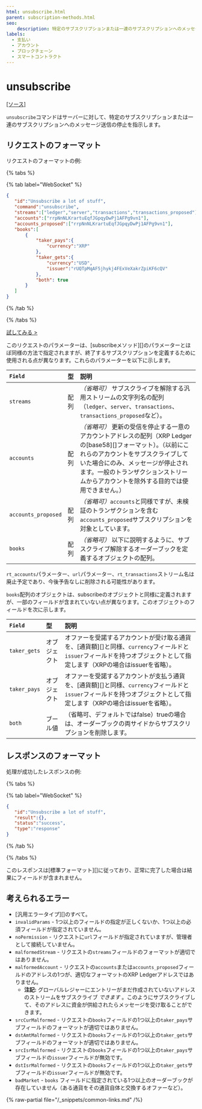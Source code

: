 ```yaml
---
html: unsubscribe.html
parent: subscription-methods.html
seo:
    description: 特定のサブスクリプションまたは一連のサブスクリプションへのメッセージ送信の停止を指示します。
labels:
  - 支払い
  - アカウント
  - ブロックチェーン
  - スマートコントラクト
---
```

# unsubscribe
[[ソース]](https://github.com/XRPLF/rippled/blob/master/src/ripple/rpc/handlers/Unsubscribe.cpp "Source")

`unsubscribe`コマンドはサーバーに対して、特定のサブスクリプションまたは一連のサブスクリプションへのメッセージ送信の停止を指示します。

## リクエストのフォーマット
リクエストのフォーマットの例:

{% tabs %}

{% tab label="WebSocket" %}
```json
{
   "id":"Unsubscribe a lot of stuff",
   "command":"unsubscribe",
   "streams":["ledger","server","transactions","transactions_proposed"],
   "accounts":["rrpNnNLKrartuEqfJGpqyDwPj1AFPg9vn1"],
   "accounts_proposed":["rrpNnNLKrartuEqfJGpqyDwPj1AFPg9vn1"],
   "books":[
       {
           "taker_pays":{
               "currency":"XRP"
           },
           "taker_gets":{
               "currency":"USD",
               "issuer":"rUQTpMqAF5jhykj4FExVeXakrZpiKF6cQV"
           },
           "both": true
       }
   ]
}
```
{% /tab %}

{% /tabs %}

[試してみる >](/resources/dev-tools/websocket-api-tool#unsubscribe)

このリクエストのパラメーターは、[subscribeメソッド][]のパラメーターとほぼ同様の方法で指定されますが、終了するサブスクリプションを定義するために使用される点が異なります。これらのパラメーターを以下に示します。

| `Field`             | 型  | 説明                                    |
|:--------------------|:------|:-----------------------------------------------|
| `streams`           | 配列 | _（省略可）_ サブスクライブを解除する汎用ストリームの文字列名の配列（`ledger`、`server`、`transactions`、`transactions_proposed`など）。 |
| `accounts`          | 配列 | _（省略可）_ 更新の受信を停止する一意のアカウントアドレスの配列（XRP Ledgerの[base58][]フォーマット）。（以前にこれらのアカウントをサブスクライブしていた場合にのみ、メッセージが停止されます。一般のトランザクションストリームからアカウントを除外する目的では使用できません。） |
| `accounts_proposed` | 配列 | _（省略可）_`accounts`と同様ですが、未検証のトランザクションを含む`accounts_proposed`サブスクリプションを対象としています。 |
| `books`             | 配列 | _（省略可）_ 以下に説明するように、サブスクライブ解除するオーダーブックを定義するオブジェクトの配列。 |

`rt_accounts`パラメーター、`url`パラメーター、`rt_transactions`ストリーム名は廃止予定であり、今後予告なしに削除される可能性があります。

`books`配列のオブジェクトは、subscribeのオブジェクトと同様に定義されますが、一部のフィールドが含まれていない点が異なります。このオブジェクトのフィールドを次に示します。

| `Field`      | 型    | 説明                                         |
|:-------------|:--------|:----------------------------------------------------|
| `taker_gets` | オブジェクト  | オファーを受諾するアカウントが受け取る通貨を、[通貨額][]と同様、`currency`フィールドと`issuer`フィールドを持つオブジェクトとして指定します（XRPの場合はissuerを省略）。 |
| `taker_pays` | オブジェクト  | オファーを受諾するアカウントが支払う通貨を、[通貨額][]と同様、`currency`フィールドと`issuer`フィールドを持つオブジェクトとして指定します（XRPの場合はissuerを省略）。 |
| `both`       | ブール値 | （省略可、デフォルトではfalse）trueの場合は、オーダーブックの両サイドからサブスクリプションを削除します。 |

## レスポンスのフォーマット

処理が成功したレスポンスの例:

{% tabs %}

{% tab label="WebSocket" %}
```json
{
   "id":"Unsubscribe a lot of stuff",
   "result":{},
   "status":"success",
   "type":"response"
}
```
{% /tab %}

{% /tabs %}

このレスポンスは[標準フォーマット][]に従っており、正常に完了した場合は結果にフィールドが含まれません。

## 考えられるエラー

* [汎用エラータイプ][]のすべて。
* `invalidParams` - 1つ以上のフィールドの指定が正しくないか、1つ以上の必須フィールドが指定されていません。
* `noPermission` - リクエストに`url`フィールドが指定されていますが、管理者として接続していません。
* `malformedStream` - リクエストの`streams`フィールドのフォーマットが適切ではありません。
* `malformedAccount` - リクエストの`accounts`または`accounts_proposed`フィールドのアドレスの1つが、適切なフォーマットのXRP Ledgerアドレスではありません。
    * **注記:** グローバルレジャーにエントリーがまだ作成されていないアドレスのストリームをサブスクライブ _できます_ 。このようにサブスクライブして、そのアドレスに資金が供給されたらメッセージを受け取ることができます。
* `srcCurMalformed` - リクエストの`books`フィールドの1つ以上の`taker_pays`サブフィールドのフォーマットが適切ではありません。
* `dstAmtMalformed` - リクエストの`books`フィールドの1つ以上の`taker_gets`サブフィールドのフォーマットが適切ではありません。
* `srcIsrMalformed` - リクエストの`books`フィールドの1つ以上の`taker_pays`サブフィールドの`issuer`フィールドが無効です。
* `dstIsrMalformed` - リクエストの`books`フィールドの1つ以上の`taker_gets`サブフィールドの`issuer`フィールドが無効です。
* `badMarket` - `books` フィールドに指定されている1つ以上のオーダーブックが存在していません（ある通貨をその通貨自体と交換するオファーなど）。

{% raw-partial file="/_snippets/common-links.md" /%}

